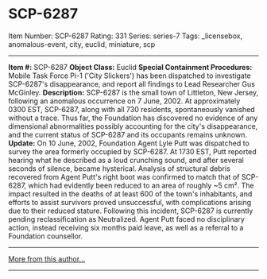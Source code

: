 # SCP-6287
Item Number: SCP-6287
Rating: 331
Series: series-7
Tags: _licensebox, anomalous-event, city, euclid, miniature, scp

---

**Item #:** SCP-6287
**Object Class:** Euclid
**Special Containment Procedures:** Mobile Task Force Pi-1 ('City Slickers') has been dispatched to investigate SCP-6287's disappearance, and report all findings to Lead Researcher Gus McGinley.
**Description:** SCP-6287 is the small town of Littleton, New Jersey, following an anomalous occurrence on 7 June, 2002. At approximately 0300 EST, SCP-6287, along with all 730 residents, spontaneously vanished without a trace. Thus far, the Foundation has discovered no evidence of any dimensional abnormalities possibly accounting for the city's disappearance, and the current status of SCP-6287 and its occupants remains unknown.
**Update:** On 10 June, 2002, Foundation Agent Lyle Putt was dispatched to survey the area formerly occupied by SCP-6287. At 1730 EST, Putt reported hearing what he described as a loud crunching sound, and after several seconds of silence, became hysterical. Analysis of structural debris recovered from Agent Putt's right boot was confirmed to match that of SCP-6287, which had evidently been reduced to an area of roughly ~5 cm². The impact resulted in the deaths of at least 600 of the town's inhabitants, and efforts to assist survivors proved unsuccessful, with complications arising due to their reduced stature.
Following this incident, SCP-6287 is currently pending reclassification as Neutralized. Agent Putt faced no disciplinary action, instead receiving six months paid leave, as well as a referral to a Foundation counsellor.
* * *
[More from this author...](http://scp-wiki.wikidot.com/dr-leonerd-s-author-page)
* * *